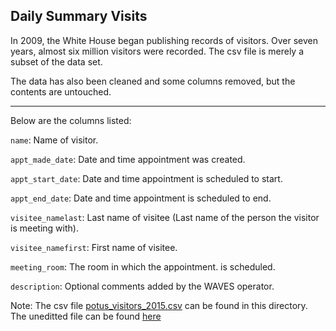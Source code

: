 ## Daily Summary Visits
In 2009, the White House began publishing records of visitors. Over seven years, almost six million visitors were recorded. The csv file is merely a subset of the data set.

The data has also been cleaned and some columns removed, but the contents are untouched.

--------------------------------------------------------------------------------

Below are the columns listed:

```name```: Name of visitor.

```appt_made_date```: Date and time appointment was created.

```appt_start_date```: Date and time appointment is scheduled to start.

```appt_end_date```: Date and time appointment is scheduled to end.

```visitee_namelast```: Last name of visitee (Last name of the person the visitor is meeting with).

```visitee_namefirst```: First name of visitee.

```meeting_room```: The room in which the appointment. is scheduled.

```description```: Optional comments added by the WAVES operator.

Note: The csv file [potus_visitors_2015.csv](https://github.com/Imanisima/Data-Analysis/blob/master/DailySummaryVisits/potus_visitors_2015.csv) can be found in this directory.
The uneditted file can be found [here](https://obamawhitehouse.archives.gov/briefing-room/disclosures/visitor-records) 
